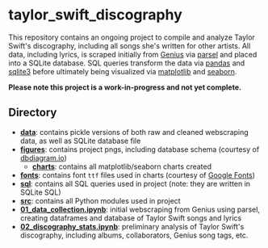 # taylor_swift_discography
This repository contains an ongoing project to compile and analyze Taylor Swift's discography, including all songs she's written for other artists. All data, including lyrics, is scraped initially from [Genius](https://genius.com/) via [parsel](https://parsel.readthedocs.io/) and placed into a SQLite database. SQL queries transform the data via [pandas](https://pandas.pydata.org/) and [sqlite3](https://docs.python.org/3/library/sqlite3.html) before ultimately being visualized via [matplotlib](https://matplotlib.org/) and [seaborn](http://seaborn.pydata.org/index.html).

**Please note this project is a work-in-progress and not yet complete.**

## Directory

* **[data](./data)**: contains pickle versions of both raw and cleaned webscraping data, as well as SQLite database file
* **[figures](./figures)**: contains project pngs, including database schema (courtesy of [dbdiagram.io](https://dbdiagram.io))
  * **[charts](./figures/charts)**: contains all matplotlib/seaborn charts created
* **[fonts](./fonts)**: contains font `ttf` files used in charts (courtesy of [Google Fonts](https://fonts.google.com/))
* **[sql](./sql)**: contains all SQL queries used in project (note: they are written in SQLite SQL)
* **[src](./src)**: contains all Python modules used in project
* **[01_data_collection.ipynb](./01_data_collection.ipynb)**: initial webscraping from Genius using parsel, creating dataframes and database of Taylor Swift songs and lyrics
* **[02_discography_stats.ipynb](./02_discography_stats.ipynb)**: preliminary analysis of Taylor Swift's discography, including albums, collaborators, Genius song tags, etc.

